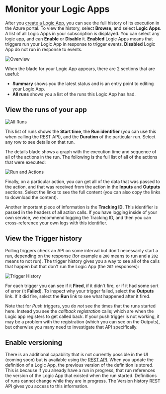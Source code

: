 <properties 
	pageTitle="Monitor your Logic Apps in Azure App Service | Microsoft Azure" 
	description="How to see what your Logic Apps have done" 
	authors="stepsic-microsoft-com" 
	manager="erikre" 
	editor="" 
	services="app-service\logic" 
	documentationCenter=""/>

<tags
	ms.service="app-service-logic"
	ms.workload="integration"
	ms.tgt_pltfrm="na"
	ms.devlang="na"
	ms.topic="article"
	ms.date="02/29/2016"
	ms.author="stepsic"/>

# Monitor your Logic Apps

After you [create a Logic App](app-service-logic-create-a-logic-app.md), you can see the full history of its execution in the Azure portal. To view the history, select **Browse**, and select **Logic Apps**. A list of all Logic Apps in your subscription is displayed. You can select any logic app, and can **Enable** or **Disable** it. **Enabled** Logic Apps means that triggers run your Logic App in response to trigger events. **Disabled** Logic App do not run in response to events.

![Overview](./media/app-service-logic-monitor-your-logic-apps/overview.png)

When the blade for your Logic App appears, there are 2 sections that are useful:

- **Summary** shows you the latest status and is an entry point to editing your Logic App.
- **All runs** shows you a list of the runs this Logic App has had.

## View the runs of your app

![All Runs](./media/app-service-logic-monitor-your-logic-apps/allruns.png)

This list of runs shows the **Start time**, the **Run identifier** (you can use this when calling the REST API), and the **Duration** of the particular run. Select any row to see details on that run.

The details blade shows a graph with the execution time and sequence of all of the actions in the run. The following is the full list of all of the actions that were executed:  

![Run and Actions](./media/app-service-logic-monitor-your-logic-apps/runandaction.png)

Finally, on a particular action, you can get all of the data that was passed to the action, and that was received from the action in the **Inputs** and **Outputs** sections. Select the links to see the full content (you can also copy the links to download the content). 

Another important piece of information is the **Tracking ID**. This identifier is passed in the headers of all action calls. If you have logging inside of your own service, we recommend logging the Tracking ID, and then you can cross-reference your own logs with this identifier.

## View the Trigger history 

Polling triggers check an API on some interval but don't necessarily start a run, depending on the response (for example a `200` means to run and a `202` means to not run). The trigger history gives you a way to see all of the calls that happen but that don't run the Logic App (the `202` responses):  

![Trigger History](./media/app-service-logic-monitor-your-logic-apps/triggerhistory.png)

For each trigger you can see if it **Fired**, if it didn't fire, or if it had some sort of error (it **Failed**). To inspect why your trigger failed, select the **Outputs** link. If it did fire, select the **Run** link to see what happened after it fired.

Note that for *Push* triggers, you do *not* see the times that the runs started here. Instead you see the *callback registration* calls; which are when the Logic app registers to get called back. If your push trigger is not working, it may be a problem with the registration (which you can see on the Outputs), but otherwise you many need to investigate that API specifically.

## Enable versioning

There is an additional capability that is not currently possible in the UI (coming soon) but is available using the [REST API](https://msdn.microsoft.com/library/azure/mt643788.aspx). When you update the definition of a Logic App, the previous version of the definition is stored. This is because if you already have a run in progress, that run references the version of the Logic App that existed when the run started. Definitions of runs cannot change while they are in progress. The Version history REST API gives you access to this information.
 